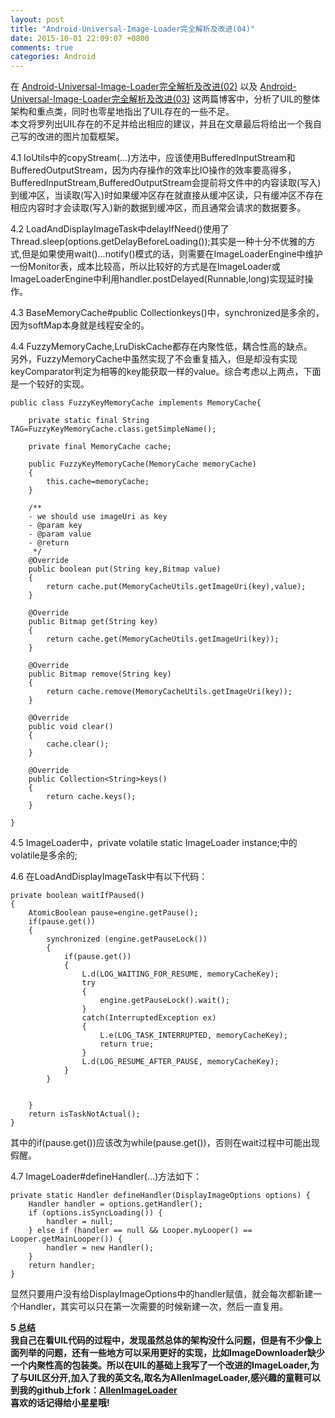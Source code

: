 ```yaml
---
layout: post
title: "Android-Universal-Image-Loader完全解析及改进(04)"
date: 2015-10-01 22:09:07 +0800
comments: true
categories: Android
---
```

在 [Android-Universal-Image-Loader完全解析及改进(02)](http://blog.imallen.wang/blog/2015/09/30/android-universal-image-loaderwan-quan-jie-xi-ji-gai-jin-02/) 以及 [Android-Universal-Image-Loader完全解析及改进(03)](http://blog.imallen.wang/blog/2015/10/01/android-universal-image-loaderwan-quan-jie-xi-ji-gai-jin-03/) 这两篇博客中，分析了UIL的整体架构和重点类，同时也零星地指出了UIL存在的一些不足。  
本文将罗列出UIL存在的不足并给出相应的建议，并且在文章最后将给出一个我自己写的改进的图片加载框架。<!--more-->  

4.1 IoUtils中的copyStream(...)方法中，应该使用BufferedInputStream和BufferedOutputStream，因为内存操作的效率比IO操作的效率要高得多，BufferedInputStream,BufferedOutputStream会提前将文件中的内容读取(写入)到缓冲区，当读取(写入)时如果缓冲区存在就直接从缓冲区读，只有缓冲区不存在相应内容时才会读取(写入)新的数据到缓冲区，而且通常会请求的数据要多。  

4.2 LoadAndDisplayImageTask中delayIfNeed()使用了Thread.sleep(options.getDelayBeforeLoading());其实是一种十分不优雅的方式,但是如果使用wait()...notify()模式的话，则需要在ImageLoaderEngine中维护一份Monitor表，成本比较高，所以比较好的方式是在ImageLoader或ImageLoaderEngine中利用handler.postDelayed(Runnable,long)实现延时操作。  

4.3 BaseMemoryCache#public Collection<String>keys()中，synchronized是多余的，因为softMap本身就是线程安全的。  

4.4 FuzzyMemoryCache,LruDiskCache都存在内聚性低，耦合性高的缺点。  
另外，FuzzyMemoryCache中虽然实现了不会重复插入，但是却没有实现keyComparator判定为相等的key能获取一样的value。综合考虑以上两点，下面是一个较好的实现。  

	public class FuzzyKeyMemoryCache implements MemoryCache{

	    private static final String TAG=FuzzyKeyMemoryCache.class.getSimpleName();

	    private final MemoryCache cache;

	    public FuzzyKeyMemoryCache(MemoryCache memoryCache)
	    {
	        this.cache=memoryCache;
	    }

	    /**
     	- we should use imageUri as key
     	- @param key
     	- @param value
     	- @return
	     */
	    @Override
	    public boolean put(String key,Bitmap value)
	    {	        
	        return cache.put(MemoryCacheUtils.getImageUri(key),value);
	    }

	    @Override
	    public Bitmap get(String key)
	    {
	        return cache.get(MemoryCacheUtils.getImageUri(key));
	    }

	    @Override
	    public Bitmap remove(String key)
	    {
	        return cache.remove(MemoryCacheUtils.getImageUri(key));
	    }

	    @Override
	    public void clear()
	    {
	        cache.clear();
	    }

	    @Override
	    public Collection<String>keys()
	    {
	        return cache.keys();
	    }

    }

4.5 ImageLoader中，private volatile static ImageLoader instance;中的volatile是多余的;  

4.6 在LoadAndDisplayImageTask中有以下代码：  

	private boolean waitIfPaused()
    {
        AtomicBoolean pause=engine.getPause();
        if(pause.get())
        {
            synchronized (engine.getPauseLock())
            { 
                if(pause.get())
                {
                    L.d(LOG_WAITING_FOR_RESUME, memoryCacheKey);
                    try
                    {
                        engine.getPauseLock().wait();
                    }
                    catch(InterruptedException ex)
                    {
                        L.e(LOG_TASK_INTERRUPTED, memoryCacheKey);
                        return true;
                    }
                    L.d(LOG_RESUME_AFTER_PAUSE, memoryCacheKey);
                }
            }


        }
        return isTaskNotActual();
    }

其中的if(pause.get())应该改为while(pause.get())，否则在wait过程中可能出现假醒。  

4.7 ImageLoader#defineHandler(...)方法如下：  

	private static Handler defineHandler(DisplayImageOptions options) {
		Handler handler = options.getHandler();
		if (options.isSyncLoading()) {
			handler = null;
		} else if (handler == null && Looper.myLooper() == Looper.getMainLooper()) {
			handler = new Handler();
		}
		return handler;
	}

显然只要用户没有给DisplayImageOptions中的handler赋值，就会每次都新建一个Handler，其实可以只在第一次需要的时候新建一次，然后一直复用。  

**5 总结**   
  **我自己在看UIL代码的过程中，发现虽然总体的架构没什么问题，但是有不少像上面列举的问题，还有一些地方可以采用更好的实现，比如ImageDownloader缺少一个内聚性高的包装类。所以在UIL的基础上我写了一个改进的ImageLoader,为了与UIL区分开,加入了我的英文名,取名为AllenImageLoader,感兴趣的童鞋可以到我的github上fork：[AllenImageLoader](https://github.com/HiWong/AllenImageLoader)  
  喜欢的话记得给小星星哦!**


